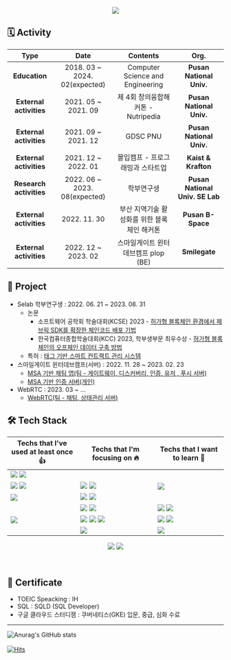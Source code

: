 <p align="center"><img src="https://capsule-render.vercel.app/api?type=waving&color=auto&height=200&section=header&text=jhl8109%20Github&fontSize=90"/></p>

## 🗓️ Activity 
| **Type** | **Date** | **Contents** | **Org.** |
|:--------:|:--------:|:--------:|:--------:|
| **Education** | 2018. 03 ~ 2024. 02(expected) | Computer Science and Engineering | **Pusan National Univ.** |
| **External activities** | 2021. 05 ~ 2021. 09 | 제 4회 창의융합해커톤 - Nutripedia | **Pusan National Univ.** |
| **External activities** | 2021. 09 ~ 2021. 12 | GDSC PNU | **Pusan National Univ.** |
| **External activities** | 2021. 12 ~ 2022. 01 | 몰입캠프 - 프로그래밍과 스타트업 | **Kaist & Krafton** |
| **Research activities** | 2022. 06 ~ 2023. 08(expected) | 학부연구생 | **Pusan National Univ. SE Lab** |
| **External activities** | 2022. 11. 30 | 부산 지역기술 활성화를 위한 블록체인 해커톤| **Pusan B-Space** |
| **External activities** | 2022. 12 ~ 2023. 02 | 스마일게이트 윈터데브캠프 plop (BE) | **Smilegate** |

## 📂 Project
- Selab 학부연구생   : 2022. 06. 21 ~ 2023. 08. 31 
  - 논문
    - 소프트웨어 공학회 학술대회(KCSE) 2023 - [허가형 블록체인 환경에서 패브릭 SDK를 확장한 체인코드 배포 기법](https://github.com/jhl8109/FabricAPI)
    - 한국컴퓨터종합학술대회(KCC) 2023, 학부생부문 최우수상 - [허가형 블록체인의 오프체인 데이터 구축 방법](https://github.com/jhl8109/Blockchain-Event-Trace-System)
  - 특허 : [태그 기반 스마트 컨트랙트 관리 시스템](https://github.com/jhl8109/FabricAPI)
- 스마일게이트 윈터데브캠프(서버) : 2022. 11. 28 ~ 2023. 02. 23
  - [MSA 기반 채팅 앱(팀 - 게이트웨이, 디스커버리, 인증, 유저 , 푸시 서버)](https://github.com/jhl8109/smilegate-winterdevcamp-plop)
  - [MSA 기반 인증 서버(개인)](https://github.com/jhl8109/MSA-Auth-Server)
- WebRTC : 2023. 03 ~ ...
  - [WebRTC(팀 - 채팅, 상태관리 서버)](https://github.com/jhl8109/SGS-BE)

## 🛠️ Tech Stack 

|Techs that I've used at least once 👍|Techs that I'm focusing on 🔥| Techs that I want to learn 🌈|
|---|---|---|
|<img src="https://img.shields.io/badge/Android-3DDC84?style=flat-square&logo=Android&logoColor=white"/>&nbsp;<img src="https://img.shields.io/badge/React-000000?style=flat-square&logo=React&logoColor=white"/>|<img width=500/>|<img width=500/>|
|<img src="https://img.shields.io/badge/Node.js-339933?style=flat-square&logo=Node.js&logoColor=white"/>&nbsp;<img src="https://img.shields.io/badge/Express-000000?style=flat-square&logo=Express&logoColor=white"/>|<img src="https://img.shields.io/badge/Spring-6DB33F?style=flat-square&logo=Spring&logoColor=white"/>&nbsp;<img src="https://img.shields.io/badge/Spring Boot-6DB33F?style=flat-square&logo=Spring Boot&logoColor=white"/>|<img src="https://img.shields.io/badge/Django-092E20?style=flat-square&logo=Django&logoColor=white"/>|
|<img src="https://img.shields.io/badge/Elasticsearch-005571?style=flat-square&logo=elasticsearch&logoColor=white"/>|<img src="https://img.shields.io/badge/MySQL-4479A1?style=flat-square&logo=MySQL&logoColor=white"/>&nbsp;<img src="https://img.shields.io/badge/MongoDB-47A248?style=flat-square&logo=MongoDB&logoColor=white"/>||
|<img width=500/>|<img src="https://img.shields.io/badge/Docker-2496ED?style=flat-square&logo=Docker&logoColor=white"/>&nbsp;<img src="https://img.shields.io/badge/Go-00ADD8?style=flat-square&logo=Go&logoColor=white"/>|<img src="https://img.shields.io/badge/Kubernetes-326CE5?style=flat-square&logo=Kubernetes&logoColor=white"/>&nbsp;<img src="https://img.shields.io/badge/Jenkins-D24939?style=flat-square&logo=Jenkins&logoColor=white"/>|
|<img src="https://img.shields.io/badge/Apache%20JMeter-D22128?style=flat-square&logo=Apache%20JMeter&logoColor=white"/>|<img src="https://img.shields.io/badge/Redis-DC382D?style=flat-square&logo=Redis&logoColor=white"/>&nbsp;<img src="https://img.shields.io/badge/Apache%20Kafka-231F20?style=flat-square&logo=Apache%20Kafka&logoColor=white"/>&nbsp;<img src="https://img.shields.io/badge/JUnit5-25A162?style=flat-square&logo=Junit5&logoColor=white"/>|<img src="https://img.shields.io/badge/Prometheus-E6522C?style=flat-square&logo=Prometheus&logoColor=white"/>&nbsp;<img src="https://img.shields.io/badge/Grafana-F46800?style=flat-square&logo=Grafana&logoColor=white"/>|
||<img src="https://img.shields.io/badge/Hyperledger-2F3134?style=flat-square&logo=Hyperledger&logoColor=white"/>|<img src="https://img.shields.io/badge/Ethereum-3C3C3D?style=flat-square&logo=Ethereum&logoColor=white"/>|

<p align="center"><img src="https://img.shields.io/badge/macOS-000000?style=flat-square&logo=macOS&logoColor=white"/>&nbsp;<img src="https://img.shields.io/badge/Linux-FCC624?style=flat-square&logo=Linux&logoColor=white"/></p>
<br>

## 🪪 Certificate 
- TOEIC Speacking : IH <br>
- SQL : SQLD (SQL Developer) <br>
- 구글 클라우드 스터디잼 : 쿠버네티스(GKE) 입문, 중급, 심화 수료
<hr/>

![Anurag's GitHub stats](https://github-readme-stats-git-masterrstaa-rickstaa.vercel.app/api?username=jhl8109&&show_icons=true&theme=dark)<br> <br>
[![Hits](https://hits.seeyoufarm.com/api/count/incr/badge.svg?url=https%3A%2F%2Fgithub.com%2Fjhl8109%2Fhit-counter&count_bg=%2300D4FF&title_bg=%23000000&icon=&icon_color=%23E7E7E7&title=views&edge_flat=false)](https://hits.seeyoufarm.com)                  



